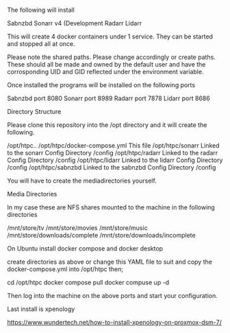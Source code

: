 The following will install 

Sabnzbd
Sonarr v4 (Development
Radarr
Lidarr


This will create 4 docker containers under 1 service. They can be started and stopped all at once.

Please note the shared paths. Please change accordingly or create paths. These should all be made and owned by the default user 
and have the corrosponding UID and GID reflected under the environment variable. 

Once installed the programs will be installed on the following ports

Sabnzbd  port 8080
Sonarr   port 8989
Radarr   port 7878
Lidarr   port 8686

Directory Structure

Please clone this repository into the /opt directory and it will create the following.

/opt/htpc..
/opt/htpc/docker-compose.yml                 This file
/opt/htpc/sonarr                             Linked to the sonarr Config Directory /config
/opt/htpc/radarr                             Linked to the radarr Config Directory /config
/opt/htpc/lidarr                             Linked to the lidarr Config Directory /config
/opt/htpc/sabnzbd                            Linked to the sabnzbd Config Directory /config



You will have to create the mediadirectories yourself. 

Media Directories 

In my case these are NFS shares mounted to the machine in the following directories

/mnt/store/tv
/mnt/store/movies
/mnt/store/music
/mnt/store/downloads/complete
/mnt/store/downloads/incomplete

On Ubuntu install docker compose and docker desktop

create directories as above or change this YAML file to suit and copy the docker-compose.yml into /opt/htpc
then;

cd /opt/htpc
docker compose pull
docker compuse up -d

Then log into the machine on the above ports and start your configuration. 



Last install is xpenology

https://www.wundertech.net/how-to-install-xpenology-on-proxmox-dsm-7/


